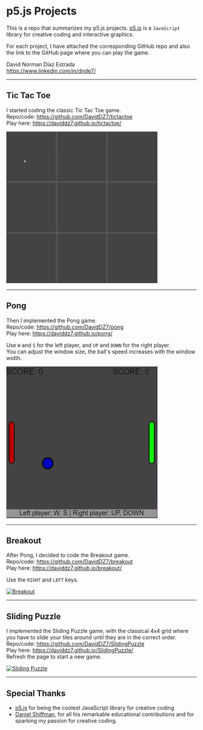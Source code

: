 # p5.js Projects
This is a repo that summarizes my p5.js projects. <a href="https://p5js.org/">p5.js</a> is a `JavaScript` library for creative coding and interactive graphics.<br>

For each project, I have attached the corresponding GitHub repo and also the link to the GitHub page where you can play the game.

David Norman Díaz Estrada<br>
https://www.linkedin.com/in/dnde7/ <br>

------------------
 **Tic Tac Toe** <br>
------------------
I started coding the classic Tic Tac Toe game.<br>
Repo/code: https://github.com/DavidDZ7/tictactoe <br>
Play here: https://daviddz7.github.io/tictactoe/

[![Tic Tac Toe](tictactoe.gif)](https://daviddz7.github.io/tictactoe/)


------------------
 **Pong** <br>
------------------

Then I implemented the Pong game.<br>
Repo/code: https://github.com/DavidDZ7/pong <br>
Play here: https://daviddz7.github.io/pong/

Use `W` and `S` for the left player, and `UP` and `DOWN` for the right player.<br>
You can adjust the window size, the ball's speed increases with the window width.

[![Pong](pong.gif)](https://daviddz7.github.io/pong/)

------------------
 **Breakout** <br>
------------------
After Pong, I decided to code the Breakout game.<br>
Repo/code: https://github.com/DavidDZ7/breakout <br>
Play here: https://daviddz7.github.io/breakout/

Use the `RIGHT` and `LEFT` keys.<br>

[![Breakout](breakout.gif)](https://daviddz7.github.io/breakout/)

------------------
 **Sliding Puzzle** <br>
------------------

I implemented the Sliding Puzzle game, with the classical 4x4 grid where you have to slide your tiles around until they are in the correct order.<br>
Repo/code: https://github.com/DavidDZ7/SlidingPuzzle <br>
Play here: https://daviddz7.github.io/SlidingPuzzle/ <br>
Refresh the page to start a new game. <br>

[![Sliding Puzzle](slidingPuzzle.gif)](https://daviddz7.github.io/SlidingPuzzle/)

------------------
 **Special Thanks** <br>
------------------
<ul>
  <li> <a href="https://p5js.org/">p5.js</a> for being the coolest JavaScript library for creative coding</li>
  <li> <a href="https://thecodingtrain.com/">Daniel Shiffman</a>, for all his remarkable educational contributions and for sparking my passion for creative coding.</li>
</ul>
